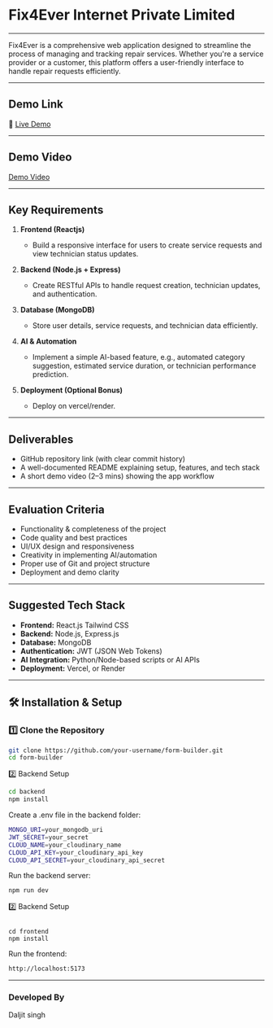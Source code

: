 # Fix4Ever Internet Private Limited  

---


Fix4Ever is a comprehensive web application designed to streamline the process of managing and tracking repair services. Whether you're a service provider or a customer, this platform offers a user-friendly interface to handle repair requests efficiently.

---
## Demo Link 

🔗 [Live Demo](https://fix4-ever.vercel.app/) 

---
## Demo Video

[Demo Video](https://drive.google.com/drive/folders/17wFSBW3JkbjPWOcsyuB-zmmF3HmoCDm2?usp=sharing)

---

## Key Requirements

1. **Frontend (Reactjs)**  
   - Build a responsive interface for users to create service requests and view technician status updates.

2. **Backend (Node.js + Express)**  
   - Create RESTful APIs to handle request creation, technician updates, and authentication.

3. **Database (MongoDB)**  
   - Store user details, service requests, and technician data efficiently.

4. **AI & Automation**  
   - Implement a simple AI-based feature, e.g., automated category suggestion, estimated service duration, or technician performance prediction.

5. **Deployment (Optional Bonus)**  
   - Deploy on vercel/render.

---

## Deliverables

- GitHub repository link (with clear commit history)  
- A well-documented README explaining setup, features, and tech stack  
- A short demo video (2–3 mins) showing the app workflow  

---

## Evaluation Criteria

- Functionality & completeness of the project  
- Code quality and best practices  
- UI/UX design and responsiveness  
- Creativity in implementing AI/automation  
- Proper use of Git and project structure  
- Deployment and demo clarity  

---

## Suggested Tech Stack

- **Frontend:** React.js  Tailwind CSS  
- **Backend:** Node.js, Express.js  
- **Database:** MongoDB  
- **Authentication:** JWT (JSON Web Tokens)  
- **AI Integration:** Python/Node-based scripts or AI APIs  
- **Deployment:** Vercel, or Render  

---

## 🛠 Installation & Setup

### 1️⃣ Clone the Repository
```bash
git clone https://github.com/your-username/form-builder.git
cd form-builder

```
2️⃣ Backend Setup
```bash
cd backend
npm install

```
Create a .env file in the backend folder:
```bash
MONGO_URI=your_mongodb_uri
JWT_SECRET=your_secret
CLOUD_NAME=your_cloudinary_name
CLOUD_API_KEY=your_cloudinary_api_key
CLOUD_API_SECRET=your_cloudinary_api_secret

```
Run the backend server:
```bash
npm run dev
```
2️⃣ Backend Setup
```

cd frontend
npm install
```
Run the frontend:
```bash
http://localhost:5173
```
---

### Developed By
Daljit singh
